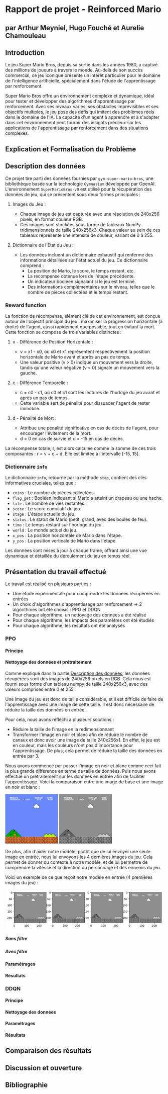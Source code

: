 <!-- Consignes pour la constitution du rapport et le déroulement de la présentation
Le plan que vous devrez suivre pour votre présentation et le dossier est le suivant :

Explication et formalisation du problème
Description des données
Présentation du travail effectué (protocole expérimental, nettoyage des données, méthodes utilisées, paramétrage des algorithmes, etc)
Résultats obtenus
Discussion et ouverture 
Bibliographie
Précisions :

Les supports de présentation sont à déposer en amont des soutenances. Chaque équipe disposera de 15 min de présentation suivi de 10 min de questions. Attention à la qualité du discours, des supports et à la répartition équitable du temps entre les membres de l'équipe.
Pour le dossier, visez une dizaine de pages. -->

<!-- A tester : pandoc pour passer de Markdown à pdf -->

# Rapport de projet - Reinforced Mario

## par Arthur Meyniel, Hugo Fouché et Aurelie Chamouleau

<!-- Date + Nom de l'école + logo ESEO -->

<!-- Table des matières -->


<!-- Outline finale -->
## Introduction

Le jeu Super Mario Bros, depuis sa sortie dans les années 1980, a captivé des millions de joueurs à travers le monde. Au-delà de son succès commercial, ce jeu iconique présente un intérêt particulier pour le domaine de l'intelligence artificielle, spécialement dans l'étude de l'apprentissage par renforcement.

Super Mario Bros offre un environnement complexe et dynamique, idéal pour tester et développer des algorithmes d'apprentissage par renforcement. Avec ses niveaux variés, ses obstacles imprévisibles et ses objectifs multiples, le jeu pose des défis qui imitent des problèmes réels dans le domaine de l'IA. La capacité d'un agent à apprendre et à s'adapter dans cet environnement peut fournir des insights précieux sur les applications de l'apprentissage par renforcement dans des situations complexes.

## Explication et Formalisation du Problème

## Description des données

Ce projet tire parti des données fournies par `gym-super-mario-bros`, une bibliothèque basée sur la technologie `Gymnasium` développée par OpenAI. L'environnement `SuperMarioBros-v0` est utilisé pour la récupération des données de jeu, qui se présentent sous deux formes principales :

1. Images du Jeu :
    - Chaque image de jeu est capturée avec une résolution de 240x256 pixels, en format couleur RGB.
    - Ces images sont stockées sous forme de tableaux NumPy tridimensionnels de taille 240x256x3. Chaque valeur au sein de ces tableaux représente une intensité de couleur, variant de 0 à 255.

2. Dictionnaire de l'État du Jeu :
    - Les données incluent un dictionnaire exhaustif qui renferme des informations détaillées sur l'état actuel du jeu. Ce dictionnaire comprend :
        - La position de Mario, le score, le temps restant, etc.
        - La récompense obtenue lors de l'étape précédente.
        - Un indicateur booléen signalant si le jeu est terminé.
        - Des informations complémentaires sur le niveau, telles que le nombre de pièces collectées et le temps restant.

### Reward function

La fonction de récompense, élément clé de cet environnement, est conçue autour de l'objectif principal du jeu : maximiser la progression horizontale (à droite) de l'agent, aussi rapidement que possible, tout en évitant la mort. Cette fonction se compose de trois variables distinctes :

1. v - Différence de Position Horizontale : 
    - v = x1 - x0, où x0 et x1 représentent respectivement la position horizontale de Mario avant et après un pas de temps.
    - Une valeur positive (v > 0) indique un mouvement vers la droite, tandis qu'une valeur négative (v < 0) signale un mouvement vers la gauche.

2. c - Différence Temporelle :
    - c = c0 - c1, où c0 et c1 sont les lectures de l'horloge du jeu avant et après un pas de temps.
    - Cette variable sert de pénalité pour dissuader l'agent de rester immobile.

3. d - Pénalité de Mort :
    - Attribue une pénalité significative en cas de décès de l'agent, pour encourager l'évitement de la mort.
    - d = 0 en cas de survie et d = -15 en cas de décès.

La récompense totale, r, est alors calculée comme la somme de ces trois composantes : r = v + c + d. Elle est limitée à l'intervalle [-15, 15].

### Dictionnaire `info`

Le dictionnaire `info`, retourné par la méthode `step`, contient des clés informatives cruciales, telles que :

- `coins` : Le nombre de pièces collectées.
- `flag_get` : Booléen indiquant si Mario a atteint un drapeau ou une hache.
- `life` : Le nombre de vies restantes.
- `score` : Le score cumulatif du jeu.
- `stage` : L'étape actuelle du jeu.
- `status` : Le statut de Mario (petit, grand, avec des boules de feu).
- `time` : Le temps restant sur l'horloge du jeu.
- `world` : Le monde actuel du jeu.
- `x_pos` : La position horizontale de Mario dans l'étape.
- `y_pos` : La position verticale de Mario dans l'étape.

Les données sont mises à jour à chaque frame, offrant ainsi une vue dynamique et détaillée du déroulement du jeu en temps réel.


## Présentation du travail effectué

Le travail est réalisé en plusieurs parties :
- Une étude expérimentale pour comprendre les données récupérées en entrées
- Un choix d'algorithmes d'apprentissage par renforcement -> 2 algorithmes ont été choisis : PPO et DDQN
- Pour chaque algorithme, un nettoyage des données a été réalisé
- Pour chaque algorithme, les impacts des paramètres ont été étudiés
- Pour chaque algorithme, les résultats ont été analysés

### PPO

#### Principe



#### Nettoyage des données et prétraitement

Comme expliqué dans la partie [Description des données](#description-des-données), les données récupérées sont des images de 240x256 pixels en RGB. Cela nous est fourni sous forme d'un tableau numpy de taille 240x256x3, avec des valeurs comprises entre 0 et 255.

Une image du jeu est donc de taille considérable, et il est difficile de faire de l'apprentissage avec une image de cette taille. Il est donc nécessaire de réduire la taille des données en entrée.

Pour cela, nous avons réfléchi à plusieurs solutions :
- Réduire la taille de l'image en la redimensionnant
- Transformer l'image en noir et blanc afin de réduire le nombre de canaux et donc avoir une image de taille 240x256x1. En effet, le jeu est en couleur, mais les couleurs n'ont pas d'importance pour l'apprentissage. De plus, cela permet de réduire la taille des données en entrée par 3.

Nous avons commencé par passer l'image en noir et blanc comme ceci fait la plus grande différence en terme de taille de données. Puis nous avons effectué un prétraitement sur les données en entrée afin de faciliter l'apprentissage. Voici la comparaison entre une image de base et une image en noir et blanc :

![Image de base](./assets/first_frame_color.png) ![Image en noir et blanc](./assets/first_frame_grayscale.png)

De plus, afin d'aider notre modèle, plutôt que de lui envoyer une seule image en entrée, nous lui envoyons les 4 dernières images du jeu. Cela permet de donner du contexte à notre modèle, et de lui permettre de comprendre la vitesse et la direction du personnage et des ennemis du jeu.

Voici un exemple de ce que reçoit notre modèle en entrée (4 premières images du jeu) :

![Frame stack](./assets/frame_stack.png)

##### Sans filtre
##### Avec filtre
#### Paramétrages
#### Résultats

### DDQN
#### Principe
#### Nettoyage des données
#### Paramétrages
#### Résultats

## Comparaison des résultats

## Discussion et ouverture

## Bibliographie

